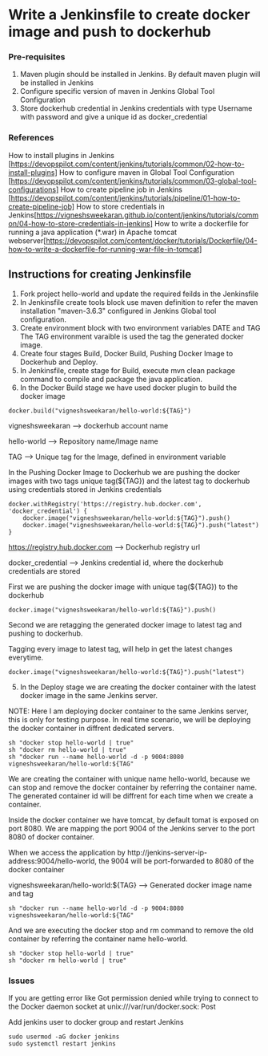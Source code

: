 # Write a Jenkinsfile to create docker image and push to dockerhub

### Pre-requisites
1. Maven plugin should be installed in Jenkins. By default maven plugin will be installed in Jenkins
2. Configure specific version of maven in Jenkins Global Tool Configuration
3. Store dockerhub credential in Jenkins credentials with type Username with password and give a unique id as docker_credential

### References
How to install plugins in Jenkins [https://devopspilot.com/content/jenkins/tutorials/common/02-how-to-install-plugins]
How to configure maven in Global Tool Configuration [https://devopspilot.com/content/jenkins/tutorials/common/03-global-tool-configurations]
How to create pipeline job in Jenkins [https://devopspilot.com/content/jenkins/tutorials/pipeline/01-how-to-create-pipeline-job]
How to store credentials in Jenkins[https://vigneshsweekaran.github.io/content/jenkins/tutorials/common/04-how-to-store-credentials-in-jenkins]
How to write a dockerfile for running a java application (*.war) in Apache tomcat webserver[https://devopspilot.com/content/docker/tutorials/Dockerfile/04-how-to-write-a-dockerfile-for-running-war-file-in-tomcat]

## Instructions for creating Jenkinsfile

1. Fork project hello-world and update the required feilds in the Jenkinsfile
2. In Jenkinsfile create tools block use maven definition to refer the maven installation "maven-3.6.3" configured in Jenkins Global tool configuration.
3. Create environment block with two environment variables DATE and TAG The TAG environment varaible is used the tag the generated docker image. 
4. Create four stages Build, Docker Build, Pushing Docker Image to Dockerhub and Deploy.
5. In Jenkinsfile, create stage for Build, execute  mvn clean package command to compile and package the java application.
6. In the Docker Build stage we have used docker plugin to build the docker image

```
docker.build("vigneshsweekaran/hello-world:${TAG}")

```
vigneshsweekaran –> dockerhub account name

hello-world –> Repository name/Image name

TAG –> Unique tag for the Image, defined in environment variable

In the Pushing Docker Image to Dockerhub we are pushing the docker images with two tags unique tag(${TAG}) and the latest tag to dockerhub using credentials stored in Jenkins credentials

```
docker.withRegistry('https://registry.hub.docker.com', 'docker_credential') {
    docker.image("vigneshsweekaran/hello-world:${TAG}").push()
    docker.image("vigneshsweekaran/hello-world:${TAG}").push("latest")
}
```
https://registry.hub.docker.com –> Dockerhub registry url

docker_credential –> Jenkins credential id, where the dockerhub credentials are stored

First we are pushing the docker image with unique tag(${TAG}) to the dockerhub

```
docker.image("vigneshsweekaran/hello-world:${TAG}").push()

```

Second we are retagging the generated docker image to latest tag and pushing to dockerhub.

Tagging every image to latest tag, will help in get the latest changes everytime.

```
docker.image("vigneshsweekaran/hello-world:${TAG}").push("latest")
```

5. In the Deploy stage we are creating the docker container with the latest docker image in the same Jenkins server.

NOTE: Here I am deploying docker container to the same Jenkins server, this is only for testing purpose. In real time scenario, we will be deploying the docker container in diffrent dedicated servers.

```
sh "docker stop hello-world | true"
sh "docker rm hello-world | true"
sh "docker run --name hello-world -d -p 9004:8080 vigneshsweekaran/hello-world:${TAG"
```


We are creating the container with unique name hello-world, because we can stop and remove the docker container by referring the container name. The generated container id will be diffrent for each time when we create a container.

Inside the docker container we have tomcat, by default tomat is exposed on port 8080. We are mapping the port 9004 of the Jenkins server to the port 8080 of docker container.

When we access the application by http://jenkins-server-ip-address:9004/hello-world, the 9004 will be port-forwarded to 8080 of the docker container

vigneshsweekaran/hello-world:${TAG} –> Generated docker image name and tag

```
sh "docker run --name hello-world -d -p 9004:8080 vigneshsweekaran/hello-world:${TAG"
```

And we are executing the docker stop and rm command to remove the old container by referring the container name hello-world.

```
sh "docker stop hello-world | true"
sh "docker rm hello-world | true"
```

### Issues

If you are getting error like Got permission denied while trying to connect to the Docker daemon socket at unix:///var/run/docker.sock: Post

Add jenkins user to docker group and restart Jenkins

```
sudo usermod -aG docker jenkins
sudo systemctl restart jenkins

```
